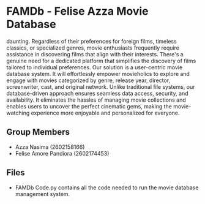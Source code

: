 # FAMDb - Felise Azza Movie Database
daunting. Regardless of their preferences for foreign films, timeless classics, or specialized genres, movie enthusiasts frequently require assistance in discovering films that align with their interests. There's a genuine need for a dedicated platform that simplifies the discovery of films tailored to individual preferences. Our solution is a user-centric movie database system. It will effortlessly empower movieholics to explore and engage with movies categorized by genre, release year, director, screenwriter, cast, and original network. Unlike traditional file systems, our database-driven approach ensures seamless data access, security, and availability. It eliminates the hassles of managing movie collections and enables users to uncover the perfect cinematic gems, making the movie-watching experience more enjoyable and personalized for everyone.

## Group Members
+ Azza Nasima (2602158166)
+ Felise Amore Pandiora (2602174453)

## Files
+ FAMDb Code.py contains all the code needed to run the movie database management system.

